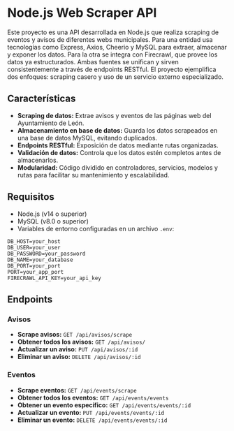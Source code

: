 # Node.js Web Scraper API

Este proyecto es una API desarrollada en Node.js que realiza scraping de eventos y avisos de diferentes webs municipales. Para una entidad usa tecnologías como Express, Axios, Cheerio y MySQL para extraer, almacenar y exponer los datos. Para la otra se integra con Firecrawl, que provee los datos ya estructurados. Ambas fuentes se unifican y sirven consistentemente a través de endpoints RESTful. El proyecto ejemplifica dos enfoques: scraping casero y uso de un servicio externo especializado.

## Características

- **Scraping de datos:** Extrae avisos y eventos de las páginas web del Ayuntamiento de León.
- **Almacenamiento en base de datos:** Guarda los datos scrapeados en una base de datos MySQL, evitando duplicados.
- **Endpoints RESTful:** Exposición de datos mediante rutas organizadas.
- **Validación de datos:** Controla que los datos estén completos antes de almacenarlos.
- **Modularidad:** Código dividido en controladores, servicios, modelos y rutas para facilitar su mantenimiento y escalabilidad.

## Requisitos

- Node.js (v14 o superior)
- MySQL (v8.0 o superior)
- Variables de entorno configuradas en un archivo `.env`:
````
DB_HOST=your_host
DB_USER=your_user
DB_PASSWORD=your_password
DB_NAME=your_database
DB_PORT=your_port
PORT=your_app_port
FIRECRAWL_API_KEY=your_api_key
````
## Endpoints

### Avisos

- **Scrape avisos:** `GET /api/avisos/scrape`
- **Obtener todos los avisos:** `GET /api/avisos/`
- **Actualizar un aviso:** `PUT /api/avisos/:id`
- **Eliminar un aviso:** `DELETE /api/avisos/:id`

### Eventos

- **Scrape eventos:** `GET /api/events/scrape`
- **Obtener todos los eventos:** `GET /api/events/events`
- **Obtener un evento específico:** `GET /api/events/events/:id`
- **Actualizar un evento:** `PUT /api/events/events/:id`
- **Eliminar un evento:** `DELETE /api/events/events/:id`
